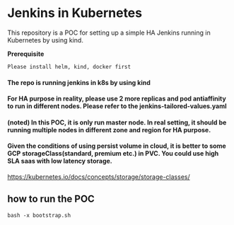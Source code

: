 # Jenkins in Kubernetes
This repository is a POC for setting up a simple HA Jenkins  running in Kubernetes by using kind.

**Prerequisite**

`Please install helm, kind, docker first`



#### The repo is running jenkins in k8s by using kind


#### For HA purpose in reality, please use 2 more replicas and pod antiaffinity to run in different nodes. Please refer to the jenkins-tailored-values.yaml 

#### (noted) In this POC, it is only run master node. In real setting, it should be running multiple nodes in different zone and region for HA purpose.

#### Given the conditions of using persist volume in cloud, it is better to some GCP storageClass(standard, premium etc.) in PVC. You could use high SLA saas with low latency storage.
https://kubernetes.io/docs/concepts/storage/storage-classes/



##  how to run the POC

`bash -x bootstrap.sh`




